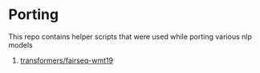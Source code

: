 # Porting

This repo contains helper scripts that were used while porting various nlp models

1. [transformers/fairseq-wmt19](./transformers/fairseq-wmt19/)
